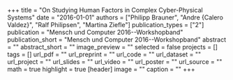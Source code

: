+++
title = "On Studying Human Factors in Complex Cyber-Physical Systems"
date = "2016-01-01"
authors = ["Philipp Brauner", "Andre {Calero Valdez}", "Ralf Philipsen", "Martina Ziefle"]
publication_types = ["2"]
publication = "Mensch und Computer 2016--Workshopband"
publication_short = "Mensch und Computer 2016--Workshopband"
abstract = ""
abstract_short = ""
image_preview = ""
selected = false
projects = []
tags = []
url_pdf = ""
url_preprint = ""
url_code = ""
url_dataset = ""
url_project = ""
url_slides = ""
url_video = ""
url_poster = ""
url_source = ""
math = true
highlight = true
[header]
image = ""
caption = ""
+++

